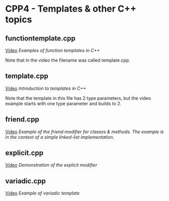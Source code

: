# CPP4 - Templates & other C++ topics

## functiontemplate.cpp

[Video](https://youtu.be/7PiYpQiPhbU)
*Examples of function templates in C++*

Note that in the video the filename was called template.cpp.

## template.cpp

[Video](https://youtu.be/FTrJQZEuUEE)
*Introduction to templates in C++*

Note that the template in this file has 2 type parameters, but the video example starts with one type parameter and builds to 2.

## friend.cpp

[Video](https://youtu.be/m7RQOpEv9oQ)
*Example of the friend modifier for classes & methods.  The example is in the context of a simple linked-list implementation.*

## explicit.cpp

[Video](https://youtu.be/TaeQWvQGOTw)
*Demonstration of the explicit modifier*

## variadic.cpp

[Video](https://youtu.be/YD3ckx2jEHE)
*Example of variadic template*
